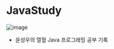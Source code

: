 # JavaStudy
![image](https://user-images.githubusercontent.com/54611807/235962202-4e992512-836c-416f-ad23-a68d1422561e.png)


* 윤성우의 열혈 Java 프로그래밍 공부 기록
